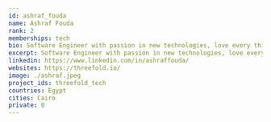 ```yaml
---
id: ashraf_fouda
name: Ashraf Fouda
rank: 2
memberships: tech
bio: Software Engineer with passion in new technologies, love every thing that is realy new and challenging. Threefold is changing the world by decentralizing and neutralizing the internet
excerpt: Software Engineer with passion in new technologies, love every thing that is realy new.
linkedin: https://www.linkedin.com/in/ashraffouda/
websites: https://threefold.io/
image: ./ashraf.jpeg
project_ids: threefold_tech
countries: Egypt
cities: Cairo
private: 0
---
```



